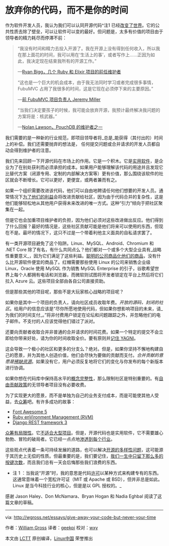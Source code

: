 放弃你的代码，而不是你的时间
============================================================

作为软件开发人员，我认为我们可以认同开源代码^注1 已经[改变了世界][9]。它的公共性质去除了壁垒，可以让软件可以变的最好。但问题是，太多有价值的项目由于领导者的精力耗尽而停滞不前：

>“我没有时间和精力去投入开源了。我在开源上没有得到任何收入，所以我在那上面花的时间，我可以用在‘生活上的事’，或者写作上……正因为如此，我决定现在结束我所有的开源工作。”
>
>—[Ryan Bigg，几个 Ruby 和 Elixir 项目的前任维护者][1]
>
>“这也是一个巨大的机会成本，由于我无法同时学习或者完成很多事情，FubuMVC 占用了我很多的时间，这是它现在必须停下来的主要原因。”
>
>—[前 FubuMVC 项目负责人 Jeremy Miller][2]
>
>“当我们决定要孩子的时候，我可能会放弃开源，我预计最终解决我问题的方案将是：核武器。”
>
>—[Nolan Lawson，PouchDB 的维护者之一][3]

我们需要的是一种新的行业规范，即项目领导者将_总是_能获得（其付出的）时间上的补偿。我们还需要抛弃的想法是， 任何提交问题或合并请求的开发人员都自动会得到维护者的注意。

我们先来回顾一下开源代码在市场上的作用。它是一个积木。它是[实用软件][10]，是企业为了在别处获利而必须承担的成本。如果用户能够理解该代码的用途并且发现它比替代方案（闭源专用、定制的内部解决方案等）更有价值，那么围绕该软件的社区就会不断增长。它可以更好，更便宜，或两者兼而有之。

如果一个组织需要改进该代码，他们可以自由地聘请任何他们想要的开发人员。通常情况下[为了他们的利益][11]会将改进贡献给社区，因为由于代码合并的复杂性，这是他们能够轻松地从其他用户获得未来改进的唯一方式。这种“引力”倾向于把社区聚集在一起。

但是它也会加重项目维护者的负担，因为他们必须对这些改进做出反应。他们得到了什么回报？最好的情况是，这些社区贡献可能是他们将来可以使用的东西，但现在不是。最坏的情况下，这只不过是一个带着利他主义面具的自私请求罢了。

有一类开源项目避免了这个陷阱。Linux、MySQL、Android、Chromium 和 .NET Core 除了有名，有什么共同点么？他们都对一个或多个大型企业具有_战略性重要意义_，因为它们满足了这些利益。[聪明的公司商品化他们的商品][12]，没有什么比开源软件便宜的商品了。红帽需要那些使用 Linux 的公司来销售企业级 Linux，Oracle 使用 MySQL 作为销售 MySQL Enterprise 的引子，谷歌希望世界上每个人都拥有电话和浏览器，而微软则试图将开发者锁定在平台上然后将它们拉入 Azure 云。这些项目全部由各自公司直接资助。

但是那些其他的项目呢，那些不是大玩家核心战略的项目呢？

如果你是其中一个项目的负责人，请向社区成员收取年费。_开放的源码，封闭的社区_。给用户的信息应该是“尽你所愿地使用代码，但如果你想影响项目的未来，请_为我们的时间支付_。”将非付费用户锁定在论坛和问题跟踪之外，并忽略他们的电子邮件。不支付的人应该觉得他们错过了派对。

还要向贡献者收取合并非普通的合并请求的时间花费。如果一个特定的提交不会立即给你带来好处，请为你的时间收取全价。要有原则并[记住 YAGNI][13]。

这会导致一个极小的社区和更多的分支么？绝对。但是，如果你坚持不懈地构建自己的愿景，并为其他人创造价值，他们会尽快为要做的贡献而支付。_合并贡献的意愿是[稀缺资源][4]_。如果没有它，用户必须反复地将它们的变化与你发布的每个新版本进行协调。

如果你想在代码库中保持高水平的[概念完整性][14]，那么限制社区是特别重要的。有[自由贡献政策][15]的无领导者项目没有必要收费。

为了实现更大的愿景，而不是单独为自己的业务支付成本，而是可能使其他人受益，去[众筹][16]吧。有许多成功的故事：

- [Font Awesome 5][5]
- [Ruby enVironment Management (RVM)][6] 
- [Django REST framework 3][7]

[众筹有局限性][17]。它[不适合][18][大型项目][19]。但是，开源代码也是实用软件，它不需要雄心勃勃、冒险的破局者。它已经一点点地[渗透到每个行业][20]。

这些观点代表着一条可持续发展的道路，也可以解决[开源的多样性问题][21]，这可能源于其历史上无偿的性质。但最重要的是，我们要记住，[我们一生中只留下那么多的按键次数][22]，而且我们总有一天会后悔那些我们浪费的东西。

- 注 1 ：当我说“开源”时，我的意思是代码[许可][8]以某种方式来构建专有的东西。这通常意味着一个宽松许可证（MIT 或 Apache 或 BSD），但并非总是如此。Linux 是当今科技行业的核心，但是是以 GPL 授权的。_ 

感谢 Jason Haley、Don McNamara、Bryan Hogan 和 Nadia Eghbal 阅读了这篇文章的草稿。

--------------------------------------------------------------------------------

via: http://wgross.net/essays/give-away-your-code-but-never-your-time

作者：[William Gross][a]
译者：[geekpi](https://github.com/geekpi)
校对：[wxy](https://github.com/wxy)

本文由 [LCTT](https://github.com/LCTT/TranslateProject) 原创编译，[Linux中国](https://linux.cn/) 荣誉推出

[a]:http://wgross.net/#about-section
[1]:http://ryanbigg.com/2015/11/open-source-work
[2]:https://jeremydmiller.com/2014/04/03/im-throwing-in-the-towel-in-fubumvc/
[3]:https://nolanlawson.com/2017/03/05/what-it-feels-like-to-be-an-open-source-maintainer/
[4]:https://hbr.org/2010/11/column-to-win-create-whats-scarce
[5]:https://www.kickstarter.com/projects/232193852/font-awesome-5
[6]:https://www.bountysource.com/teams/rvm/fundraiser
[7]:https://www.kickstarter.com/projects/tomchristie/django-rest-framework-3
[8]:https://choosealicense.com/
[9]:https://www.wired.com/insights/2013/07/in-a-world-without-open-source/
[10]:https://martinfowler.com/bliki/UtilityVsStrategicDichotomy.html
[11]:https://tessel.io/blog/67472869771/monetizing-open-source
[12]:https://www.joelonsoftware.com/2002/06/12/strategy-letter-v/
[13]:https://martinfowler.com/bliki/Yagni.html
[14]:http://wiki.c2.com/?ConceptualIntegrity
[15]:https://opensource.com/life/16/5/growing-contributor-base-modern-open-source
[16]:https://poststatus.com/kickstarter-open-source-project/
[17]:http://blog.felixbreuer.net/2013/04/24/crowdfunding-for-open-source.html
[18]:https://www.indiegogo.com/projects/geary-a-beautiful-modern-open-source-email-client#/
[19]:http://www.itworld.com/article/2708360/open-source-tools/canonical-misses-smartphone-crowdfunding-goal-by--19-million.html
[20]:http://www.infoworld.com/article/2914643/open-source-software/rise-and-rise-of-open-source.html
[21]:http://readwrite.com/2013/12/11/open-source-diversity/
[22]:http://keysleft.com/
[23]:http://wgross.net/essays/give-away-your-code-but-never-your-time
